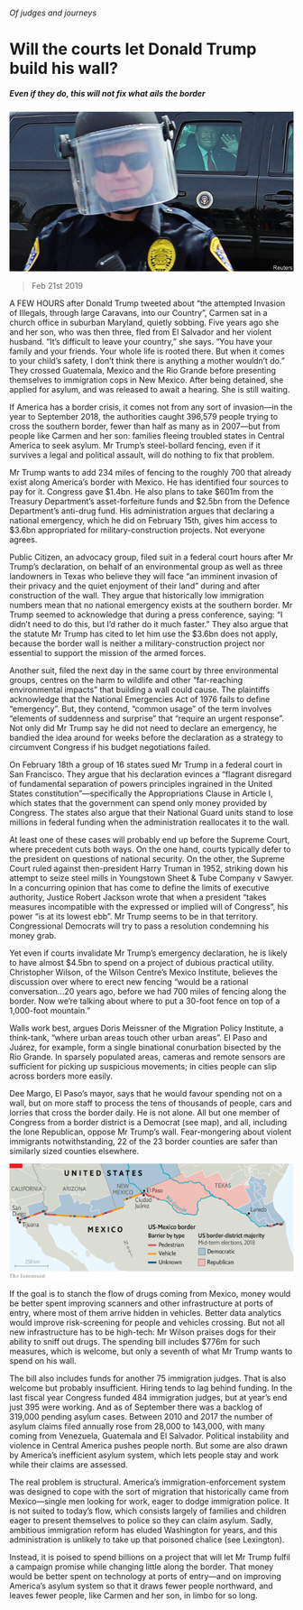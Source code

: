 ###### Of judges and journeys

# Will the courts let Donald Trump build his wall? 

##### Even if they do, this will not fix what ails the border 

![image](images/20190223_usp001.jpg) 

> Feb 21st 2019 

A FEW HOURS after Donald Trump tweeted about “the attempted Invasion of Illegals, through large Caravans, into our Country”, Carmen sat in a church office in suburban Maryland, quietly sobbing. Five years ago she and her son, who was then three, fled from El Salvador and her violent husband. “It’s difficult to leave your country,” she says. “You have your family and your friends. Your whole life is rooted there. But when it comes to your child’s safety, I don’t think there is anything a mother wouldn’t do.” They crossed Guatemala, Mexico and the Rio Grande before presenting themselves to immigration cops in New Mexico. After being detained, she applied for asylum, and was released to await a hearing. She is still waiting. 

If America has a border crisis, it comes not from any sort of invasion—in the year to September 2018, the authorities caught 396,579 people trying to cross the southern border, fewer than half as many as in 2007—but from people like Carmen and her son: families fleeing troubled states in Central America to seek asylum. Mr Trump’s steel-bollard fencing, even if it survives a legal and political assault, will do nothing to fix that problem. 

Mr Trump wants to add 234 miles of fencing to the roughly 700 that already exist along America’s border with Mexico. He has identified four sources to pay for it. Congress gave $1.4bn. He also plans to take $601m from the Treasury Department’s asset-forfeiture funds and $2.5bn from the Defence Department’s anti-drug fund. His administration argues that declaring a national emergency, which he did on February 15th, gives him access to $3.6bn appropriated for military-construction projects. Not everyone agrees. 

Public Citizen, an advocacy group, filed suit in a federal court hours after Mr Trump’s declaration, on behalf of an environmental group as well as three landowners in Texas who believe they will face “an imminent invasion of their privacy and the quiet enjoyment of their land” during and after construction of the wall. They argue that historically low immigration numbers mean that no national emergency exists at the southern border. Mr Trump seemed to acknowledge that during a press conference, saying: “I didn’t need to do this, but I’d rather do it much faster.” They also argue that the statute Mr Trump has cited to let him use the $3.6bn does not apply, because the border wall is neither a military-construction project nor essential to support the mission of the armed forces. 

Another suit, filed the next day in the same court by three environmental groups, centres on the harm to wildlife and other “far-reaching environmental impacts” that building a wall could cause. The plaintiffs acknowledge that the National Emergencies Act of 1976 fails to define “emergency”. But, they contend, “common usage” of the term involves “elements of suddenness and surprise” that “require an urgent response”. Not only did Mr Trump say he did not need to declare an emergency, he bandied the idea around for weeks before the declaration as a strategy to circumvent Congress if his budget negotiations failed. 

On February 18th a group of 16 states sued Mr Trump in a federal court in San Francisco. They argue that his declaration evinces a “flagrant disregard of fundamental separation of powers principles ingrained in the United States constitution”—specifically the Appropriations Clause in Article I, which states that the government can spend only money provided by Congress. The states also argue that their National Guard units stand to lose millions in federal funding when the administration reallocates it to the wall. 

At least one of these cases will probably end up before the Supreme Court, where precedent cuts both ways. On the one hand, courts typically defer to the president on questions of national security. On the other, the Supreme Court ruled against then-president Harry Truman in 1952, striking down his attempt to seize steel mills in Youngstown Sheet & Tube Company v Sawyer. In a concurring opinion that has come to define the limits of executive authority, Justice Robert Jackson wrote that when a president “takes measures incompatible with the expressed or implied will of Congress”, his power “is at its lowest ebb”. Mr Trump seems to be in that territory. Congressional Democrats will try to pass a resolution condemning his money grab. 

Yet even if courts invalidate Mr Trump’s emergency declaration, he is likely to have almost $4.5bn to spend on a project of dubious practical utility. Christopher Wilson, of the Wilson Centre’s Mexico Institute, believes the discussion over where to erect new fencing “would be a rational conversation…20 years ago, before we had 700 miles of fencing along the border. Now we’re talking about where to put a 30-foot fence on top of a 1,000-foot mountain.” 

Walls work best, argues Doris Meissner of the Migration Policy Institute, a think-tank, “where urban areas touch other urban areas”. El Paso and Juárez, for example, form a single binational conurbation bisected by the Rio Grande. In sparsely populated areas, cameras and remote sensors are sufficient for picking up suspicious movements; in cities people can slip across borders more easily. 

Dee Margo, El Paso’s mayor, says that he would favour spending not on a wall, but on more staff to process the tens of thousands of people, cars and lorries that cross the border daily. He is not alone. All but one member of Congress from a border district is a Democrat (see map), and all, including the lone Republican, oppose Mr Trump’s wall. Fear-mongering about violent immigrants notwithstanding, 22 of the 23 border counties are safer than similarly sized counties elsewhere. 

![image](images/20190223_usm961.png) 

If the goal is to stanch the flow of drugs coming from Mexico, money would be better spent improving scanners and other infrastructure at ports of entry, where most of them arrive hidden in vehicles. Better data analytics would improve risk-screening for people and vehicles crossing. But not all new infrastructure has to be high-tech: Mr Wilson praises dogs for their ability to sniff out drugs. The spending bill includes $776m for such measures, which is welcome, but only a seventh of what Mr Trump wants to spend on his wall. 

The bill also includes funds for another 75 immigration judges. That is also welcome but probably insufficient. Hiring tends to lag behind funding. In the last fiscal year Congress funded 484 immigration judges, but at year’s end just 395 were working. And as of September there was a backlog of 319,000 pending asylum cases. Between 2010 and 2017 the number of asylum claims filed annually rose from 28,000 to 143,000, with many coming from Venezuela, Guatemala and El Salvador. Political instability and violence in Central America pushes people north. But some are also drawn by America’s inefficient asylum system, which lets people stay and work while their claims are assessed. 

The real problem is structural. America’s immigration-enforcement system was designed to cope with the sort of migration that historically came from Mexico—single men looking for work, eager to dodge immigration police. It is not suited to today’s flow, which consists largely of families and children eager to present themselves to police so they can claim asylum. Sadly, ambitious immigration reform has eluded Washington for years, and this administration is unlikely to take up that poisoned chalice (see Lexington). 

Instead, it is poised to spend billions on a project that will let Mr Trump fulfil a campaign promise while changing little along the border. That money would be better spent on technology at ports of entry—and on improving America’s asylum system so that it draws fewer people northward, and leaves fewer people, like Carmen and her son, in limbo for so long. 

